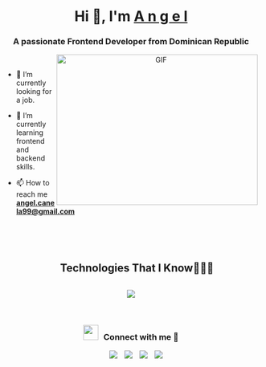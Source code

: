 <h1 align="center">Hi 👋, I'm <a href="https://github.com/angelcanelac" target="blank">
A n g e l</a></h1>
<h3 align="center">A passionate Frontend Developer from Dominican Republic</h3>

<a target="_blank" align="center">
  <img align="right" top="500" height="300" width="400" alt="GIF" src="https://media.giphy.com/media/v1.Y2lkPTc5MGI3NjExZWcxOWo1d3JoeWRmNndkbmwzNWZocXk5MGx5aXE3bXc2YXZydGlqYSZlcD12MV9naWZzX3NlYXJjaCZjdD1n/26tn33aiTi1jkl6H6/giphy.gif">
</a>
<br/>

- 🔭  I’m currently looking for a job.

- 🌱 I’m currently learning frontend and backend skills.

- 📫 How to reach me **angel.canela99@gmail.com**
<br/>
<br/>
<div id="user-content-toc">
  <ul align="center">
    <summary><h2 style="display: inline-block">Technologies That I Know👨🏻‍💻</h2></summary>
  </ul>
</div>
<!--tech stack icons-->
<p align="center">
  <a href="https://skillicons.dev">
    <img src="https://skillicons.dev/icons?i=git,sass,css,gulp,postgres,github,html,js,mongodb,mysql,nodejs,postman,vue,tailwind,ts,vscode" />
  </a>
</p>

<br/>
<h3 align="center" > <img src="https://media.giphy.com/media/iY8CRBdQXODJSCERIr/giphy.gif" width="30" height="30" style="margin-right: 10px;">Connect with me 🤝 </h3>

<p align="center">

 <div align="center"  class="icons-social" style="margin-left: 10px;">
        <a style="margin-left: 10px;"  target="_blank" href="https://www.linkedin.com/in/angel-canela-792135203/">
			<img src="https://img.icons8.com/doodle/40/000000/linkedin--v2.png"></a>
        <a style="margin-left: 10px;" target="_blank" href="https://github.com/angelcanelac">
		<img src="https://img.icons8.com/doodle/40/000000/github--v1.png"></a>
        <a style="margin-left: 10px;" target="_blank" href="https://www.instagram.com/angelcanelac/">
			<img src="https://img.icons8.com/doodle/40/000000/instagram-new--v2.png"></a>
		<a style="margin-left: 10px;" target="_blank" href="https://x.com/AngelCanela02">
			<img src="https://img.icons8.com/doodle/1x/twitter-squared--v2.png" ></a>
      </div>
</p>
